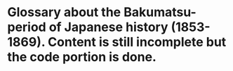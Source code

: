 # Glossary about the Bakumatsu-period of Japanese history (1853-1869). Content is still incomplete but the code portion is done.
